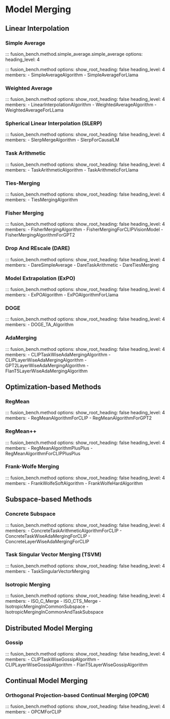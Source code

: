 # Model Merging

## Linear Interpolation

### Simple Average

::: fusion_bench.method.simple_average.simple_average
    options:
        heading_level: 4

::: fusion_bench.method
    options:
        show_root_heading: false
        heading_level: 4
        members:
        - SimpleAverageAlgorithm
        - SimpleAverageForLlama

### Weighted Average

::: fusion_bench.method
    options:
        show_root_heading: false
        heading_level: 4
        members:
        - LinearInterpolationAlgorithm
        - WeightedAverageAlgorithm
        - WeightedAverageForLLama

### Spherical Linear Interpolation (SLERP)

::: fusion_bench.method
    options:
        show_root_heading: false
        heading_level: 4
        members:
        - SlerpMergeAlgorithm
        - SlerpForCausalLM

### Task Arithmetic

::: fusion_bench.method
    options:
        show_root_heading: false
        heading_level: 4
        members:
        - TaskArithmeticAlgorithm
        - TaskArithmeticForLlama

### Ties-Merging

::: fusion_bench.method
    options:
        show_root_heading: false
        heading_level: 4
        members:
        - TiesMergingAlgorithm

### Fisher Merging

::: fusion_bench.method
    options:
        show_root_heading: false
        heading_level: 4
        members:
        - FisherMergingAlgorithm
        - FisherMergingForCLIPVisionModel
        - FisherMergingAlgorithmForGPT2

### Drop And REscale (DARE)

::: fusion_bench.method
    options:
        show_root_heading: false
        heading_level: 4
        members:
        - DareSimpleAverage
        - DareTaskArithmetic
        - DareTiesMerging

### Model Extrapolation (ExPO)

::: fusion_bench.method
    options:
        show_root_heading: false
        heading_level: 4
        members:
        - ExPOAlgorithm
        - ExPOAlgorithmForLlama

### DOGE

::: fusion_bench.method
    options:
        show_root_heading: false
        heading_level: 4
        members:
        - DOGE_TA_Algorithm

### AdaMerging

::: fusion_bench.method
    options:
        show_root_heading: false
        heading_level: 4
        members:
        - CLIPTaskWiseAdaMergingAlgorithm
        - CLIPLayerWiseAdaMergingAlgorithm
        - GPT2LayerWiseAdaMergingAlgorithm
        - FlanT5LayerWiseAdaMergingAlgorithm


## Optimization-based Methods

### RegMean

::: fusion_bench.method
    options:
        show_root_heading: false
        heading_level: 4
        members:
        - RegMeanAlgorithmForCLIP
        - RegMeanAlgorithmForGPT2

### RegMean++

::: fusion_bench.method
    options:
        show_root_heading: false
        heading_level: 4
        members:
        - RegMeanAlgorithmPlusPlus
        - RegMeanAlgorithmForCLIPPlusPlus

### Frank-Wolfe Merging

::: fusion_bench.method
    options:
        show_root_heading: false
        heading_level: 4
        members:
        - FrankWolfeSoftAlgorithm
        - FrankWolfeHardAlgorithm


## Subspace-based Methods

### Concrete Subspace

::: fusion_bench.method
    options:
        show_root_heading: false
        heading_level: 4
        members:
        - ConcreteTaskArithmeticAlgorithmForCLIP
        - ConcreteTaskWiseAdaMergingForCLIP
        - ConcreteLayerWiseAdaMergingForCLIP

### Task Singular Vector Merging (TSVM)

::: fusion_bench.method
    options:
        show_root_heading: false
        heading_level: 4
        members:
        - TaskSingularVectorMerging

### Isotropic Merging

::: fusion_bench.method
    options:
        show_root_heading: false
        heading_level: 4
        members:
        - ISO_C_Merge
        - ISO_CTS_Merge
        - IsotropicMergingInCommonSubspace
        - IsotropicMergingInCommonAndTaskSubspace

## Distributed Model Merging

### Gossip

::: fusion_bench.method
    options:
        show_root_heading: false
        heading_level: 4
        members:
        - CLIPTaskWiseGossipAlgorithm
        - CLIPLayerWiseGossipAlgorithm
        - FlanT5LayerWiseGossipAlgorithm

## Continual Model Merging

### Orthogonal Projection-based Continual Merging (OPCM)

::: fusion_bench.method
    options:
        show_root_heading: false
        heading_level: 4
        members:
        - OPCMForCLIP
